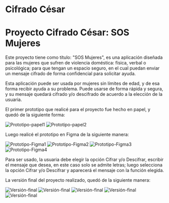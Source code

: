 # Cifrado César


# Proyecto Cifrado César: SOS Mujeres

Este proyecto tiene como título: "SOS Mujeres", es una aplicación diseñada para las mujeres que sufren de violencia doméstica: física, verbal o psicológica; para que tengan un espacio seguro, en el cual puedan enviar un mensaje cifrado de forma confidencial para solicitar ayuda.

Esta aplicación puede ser usada por mujeres sin límites de edad, y de esa forma recibir ayuda a su problema. Puede usarse de forma rápida y segura, y su mensaje quedará cifrado y/o descifrado de acuerdo a la elección de la usuaria.

El primer prototipo que realicé para el proyecto fue hecho en papel, y quedó de la siguiente forma:

![Prototipo-papel1](src/imagenes/prototipo1.jpg)
![Prototipo-papel2](src/imagenes/prototipo2.jpg)


Luego realicé el prototipo en Figma de la siguiente manera:



![Prototipo-Figma1](src/imagenes/figma1.png)
![Prototipo-Figma2](src/imagenes/figma2.png)
![Prototipo-Figma3](src/imagenes/figma3.png)
![Prototipo-Figma4](src/imagenes/figma4.png)


Para ser usado, la usuaria debe elegir la opción Cifrar y/o Descifrar, escribir el mensaje que desea, en este caso solo se admite letras; luego selecciona la opción Cifrar y/o Descifrar y aparecerá el mensaje con la función elegida. 

La versión final del proyecto realizado, quedó de la siguiente manera:

![Versión-final](src/imagenes/SOSMujeres1.png)
![Versión-final](src/imagenes/SOSMujeres2.png)
![Versión-final](src/imagenes/SOSMujeres3.png)
![Versión-final](src/imagenes/SOSMujeres4.png)
![Versión-final](src/imagenes/SOSMujeres5.png)


